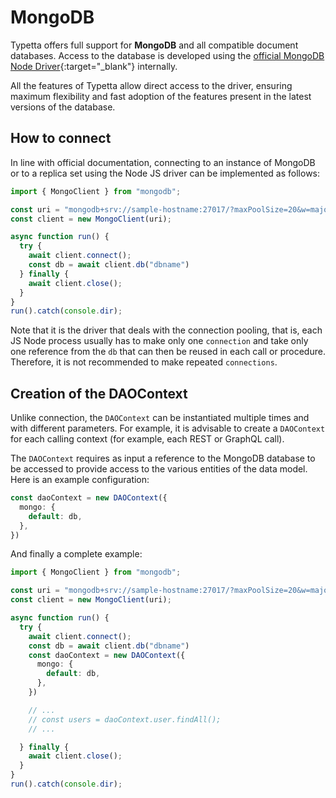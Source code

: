# MongoDB

Typetta offers full support for **MongoDB** and all compatible document databases. Access to the database is developed using the [official MongoDB Node Driver](https://docs.mongodb.com/drivers/node/current/){:target="_blank"} internally.

All the features of Typetta allow direct access to the driver, ensuring maximum flexibility and fast adoption of the features present in the latest versions of the database.

## How to connect

In line with official documentation, connecting to an instance of MongoDB or to a replica set using the Node JS driver can be implemented as follows:

```typescript
import { MongoClient } from "mongodb";

const uri = "mongodb+srv://sample-hostname:27017/?maxPoolSize=20&w=majority";
const client = new MongoClient(uri);

async function run() {
  try {
    await client.connect();
    const db = await client.db("dbname")
  } finally {
    await client.close();
  }
}
run().catch(console.dir);
```

Note that it is the driver that deals with the connection pooling, that is, each JS Node process usually has to make only one ``connection`` and take only one reference from the ``db`` that can then be reused in each call or procedure. Therefore, it is not recommended to make repeated ``connections``.

## Creation of the DAOContext

Unlike connection, the ``DAOContext`` can be instantiated multiple times and with different parameters. For example, it is advisable to create a ``DAOContext`` for each calling context (for example, each REST or GraphQL call).

The ``DAOContext`` requires as input a reference to the MongoDB database to be accessed to provide access to the various entities of the data model. Here is an example configuration:

```typescript
const daoContext = new DAOContext({
  mongo: {
    default: db,
  },
})
```

And finally a complete example:

```typescript
import { MongoClient } from "mongodb";

const uri = "mongodb+srv://sample-hostname:27017/?maxPoolSize=20&w=majority";
const client = new MongoClient(uri);

async function run() {
  try {
    await client.connect();
    const db = await client.db("dbname")
    const daoContext = new DAOContext({
      mongo: {
        default: db,
      },
    })

    // ...
    // const users = daoContext.user.findAll();
    // ...

  } finally {
    await client.close();
  }
}
run().catch(console.dir);
```
